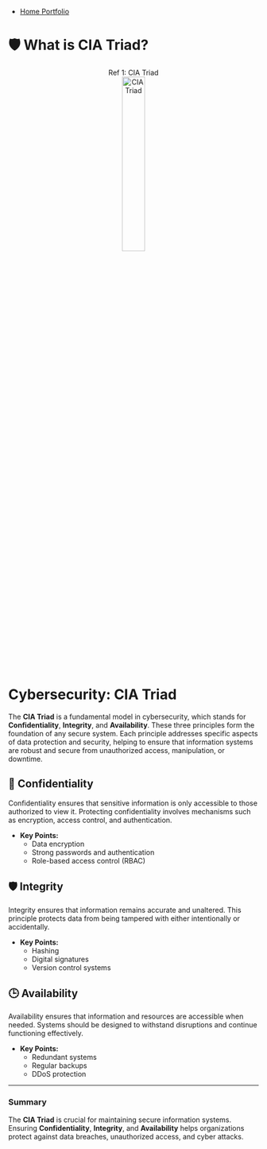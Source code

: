 

- <a href="https://github.com/rafa0c">Home Portfolio</a>

# 🛡️ What is CIA Triad?

<p align="center">
Ref 1: CIA Triad<br/>
<img src="https://i.imgur.com/VQO9Yfh.png" height="30%" width="30%" alt="CIA Triad"/>
<br />
<br />
</p>

# Cybersecurity: CIA Triad

The **CIA Triad** is a fundamental model in cybersecurity, which stands for **Confidentiality**, **Integrity**, and **Availability**. These three principles form the foundation of any secure system. Each principle addresses specific aspects of data protection and security, helping to ensure that information systems are robust and secure from unauthorized access, manipulation, or downtime.

## 🔐 Confidentiality
Confidentiality ensures that sensitive information is only accessible to those authorized to view it. Protecting confidentiality involves mechanisms such as encryption, access control, and authentication.

- **Key Points:**
  - Data encryption
  - Strong passwords and authentication
  - Role-based access control (RBAC)



## 🛡️ Integrity
Integrity ensures that information remains accurate and unaltered. This principle protects data from being tampered with either intentionally or accidentally.

- **Key Points:**
  - Hashing
  - Digital signatures
  - Version control systems



## 🕒 Availability
Availability ensures that information and resources are accessible when needed. Systems should be designed to withstand disruptions and continue functioning effectively.

- **Key Points:**
  - Redundant systems
  - Regular backups
  - DDoS protection



---

### Summary
The **CIA Triad** is crucial for maintaining secure information systems. Ensuring **Confidentiality**, **Integrity**, and **Availability** helps organizations protect against data breaches, unauthorized access, and cyber attacks.




<!--
Ref 2: Virtual box  <br/>
<img src="" height="80%" width="80%" alt="Disk Sanitization Steps"/>
<br />
<br />
Ref 3: Add users in AD: <br/>
<img src="" height="80%" width="80%" alt="Disk Sanitization Steps"/>
<br />
<br />
Ref 4: User Name File  <br/>
<img src="" height="80%" width="80%" alt="Disk Sanitization Steps"/>
<br />
<br />
Ref 5: PowerShell script for new users   <br/>
<img src="" height="80%" width="80%" alt="Disk Sanitization Steps"/>
<br />
<br />
Ref 6: create the new users   <br/>
<img src="" height="80%" width="80%" alt="Disk Sanitization Steps"/>
<br />
<br />
Ref 7: show the new user in the GUI  <br/>
<img src="" height="80%" width="80%" alt="Disk Sanitization Steps"/>
-->



